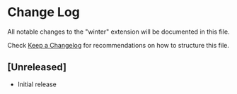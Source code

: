 # Change Log

All notable changes to the "winter" extension will be documented in this file.

Check [Keep a Changelog](http://keepachangelog.com/) for recommendations on how to structure this file.

## [Unreleased]

- Initial release
